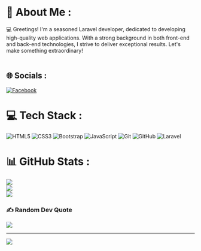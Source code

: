 # 💫 About Me :
💻 Greetings! I'm a seasoned Laravel developer, dedicated to developing high-quality web applications. With a strong background in both front-end and back-end technologies, I strive to deliver exceptional results. Let's make something extraordinary!<br><br>


## 🌐 Socials :
<a href="https://www.facebook.com/Mohsen.prog" target="_blank"><img src="https://img.shields.io/badge/Facebook-%231877F2.svg?logo=Facebook&amp;logoColor=white" alt="Facebook"></a>

# 💻 Tech Stack :
<img src="https://img.shields.io/badge/html5-%23E34F26.svg?style=for-the-badge&amp;logo=html5&amp;logoColor=white" alt="HTML5"> <img src="https://img.shields.io/badge/css3-%231572B6.svg?style=for-the-badge&amp;logo=css3&amp;logoColor=white" alt="CSS3">  <img src="https://img.shields.io/badge/bootstrap-%238511FA.svg?style=for-the-badge&amp;logo=bootstrap&amp;logoColor=white" alt="Bootstrap"> <img src="https://img.shields.io/badge/javascript-%23323330.svg?style=for-the-badge&amp;logo=javascript&amp;logoColor=%23F7DF1E" alt="JavaScript"> <img src="https://img.shields.io/badge/git-%23F05033.svg?style=for-the-badge&amp;logo=git&amp;logoColor=white" alt="Git"> <img src="https://img.shields.io/badge/github-%23121011.svg?style=for-the-badge&amp;logo=github&amp;logoColor=white" alt="GitHub"> <img src="https://img.shields.io/badge/laravel-%23FF2D20.svg?style=for-the-badge&amp;logo=laravel&amp;logoColor=white" alt="Laravel">

# 📊 GitHub Stats :
![](https://github-readme-stats.vercel.app/api?username=TAJ2003&theme=dark&hide_border=false&include_all_commits=true&count_private=false)<br/>
![](https://github-readme-streak-stats.herokuapp.com/?user=TAJ2003&theme=dark&hide_border=false)<br/>
![](https://github-readme-stats.vercel.app/api/top-langs/?username=TAJ2003&theme=dark&hide_border=false&include_all_commits=true&count_private=false&layout=compact)

### ✍️ Random Dev Quote
![](https://quotes-github-readme.vercel.app/api?type=horizontal&theme=radical)

---
 [![](https://visitcount.itsvg.in/api?id=TAJ2003&icon=0&color=1)](https://visitcount.itsvg.in)

<!-- Proudly created with GPRM ( https://gprm.itsvg.in ) -->
